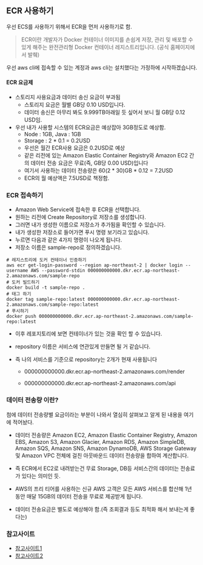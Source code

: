 ## ECR 사용하기

우선 ECS를 사용하기 위해서 ECR을 먼저 사용하기로 함.

> ECR이란 개발자가 Docker 컨테이너 이미지를 손쉽게 저장, 관리 및 배포할 수 있게 해주는 완전관리형 Docker 컨테이너 레지스트리입니다. (공식 홈페이지에서 발췌)

우선 aws cli에 접속할 수 있는 계정과 aws cli는 설치했다는 가정하에 시작하겠습니다.

#### ECR 요금제

- 스토리지 사용요금과 데이터 송신 요금이 부과됨
  - 스토리지 요금은 월별 GB당 0.10 USD입니다.
  - 데이터 송신은 아무리 봐도 9.999TB아래일 듯 싶어서 보니 월 GB당 0.12 USD임.
- 우선 내가 사용할 시스템의 ECR요금은 예상잡아 3GB정도로 예상함.
  - Node : 1GB, Java : 1GB
  - Storage : 2 * 0.1 = 0.2USD
  - 우선은 월간 ECR사용 요금은 0.2USD로 예상
  - 같은 리전에 있는 Amazon Elastic Container Registry와 Amazon EC2 간의 데이터 전송 요금은 무료(즉, GB당 0.00 USD)입니다
  - 여기서 사용하는 데이터 전송량은 60(2 * 30)GB * 0.12 = 7.2USD
  - ECR의 월 예상액은 7.5USD로 책정함.

### ECR 접속하기

- Amazon Web Service에 접속한 후 ECR을 선택합니다.
- 원하는 리전에 Create Repository로 저장소를 생성합니다.
- 그러면 내가 생성한 이름으로 저장소가 추가됨을 확인할 수 있습니다.
- 내가 생성한 저장소로 들어가면 푸시 명령 보기라고 있습니다.
- 누르면 다음과 같은 4가지 명령이 나오게 됩니다.
- 저장소 이름은 sample-repo로 정의하겠습니다.

```shell
# 레지스트리에 도커 컨테이너 인증하기
aws ecr get-login-password --region ap-northeast-2 | docker login --username AWS --password-stdin 000000000000.dkr.ecr.ap-northeast-2.amazonaws.com/sample-repo
# 도커 빌드하기
docker build -t sample-repo .
# 태그 하기
docker tag sample-repo:latest 000000000000.dkr.ecr.ap-northeast-2.amazonaws.com/sample-repo:latest
# 푸시하기
docker push 000000000000.dkr.ecr.ap-northeast-2.amazonaws.com/sample-repo:latest
```

- 이후 레포지토리에 보면 컨테이너가 있는 것을 확인 할 수 있습니다.

- repository 이름은 서비스에 연관있게 만들면 될 거 같습니다.

- 즉 나의 서비스를 기준으로 repository는 2개가 현재 사용됩니다

  - 000000000000.dkr.ecr.ap-northeast-2.amazonaws.com/render

  - 000000000000.dkr.ecr.ap-northeast-2.amazonaws.com/api


### 데이터 전송량 이란?

첨에 데이터 전송량별 요금이라는 부분이 나와서 열심히 살펴보고 알게 된 내용을 여기에 적어놨다.

- 데이터 전송량은 Amazon EC2, Amazon Elastic Container Registry, Amazon EBS, Amazon S3, Amazon Glacier, Amazon RDS, Amazon SimpleDB, Amazon SQS, Amazon SNS, Amazon DynamoDB, AWS Storage Gateway 및 Amazon VPC 전체에 걸친 아웃바운드 데이터 전송량을 합하여 계산합니다.
- 즉 ECR에서 EC2로 내려받는건 무료 Storage, DB등 서비스간의 데이터는 전송료가 있다는 의미인 듯.
- AWS의 프리 티어를 사용하는 신규 AWS 고객은 모든 AWS 서비스를 합산해 1년 동안 매달 15GB의 데이터 전송을 무료로 제공받게 됩니다.

- 데이터 전송요금은 별도로 예상해야 함.(즉 조회결과 등도 최적화 해서 보내는게 좋다는)

### 참고사이트

- [참고사이트1](https://sarc.io/index.php/aws/1326-aws-ecr-docker-push)
- [참고사이트2](https://bluese05.tistory.com/51)